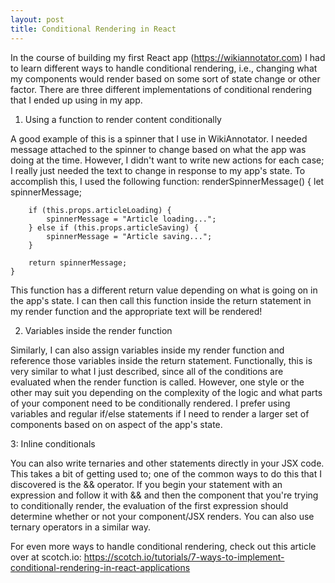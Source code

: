 ```yaml
---
layout: post
title: Conditional Rendering in React
---
```

In the course of building my first React app (https://wikiannotator.com) I had to learn different ways to handle conditional rendering, i.e., changing what my components would render based on some sort of state change or other factor. There are three different implementations of conditional rendering that I ended up using in my app.

1. Using a function to render content conditionally

A good example of this is a spinner that I use in WikiAnnotator. I needed message attached to the spinner to change based on what the app was doing at the time. However, I didn't want to write new actions for each case; I really just needed the text to change in response to my app's state. To accomplish this, I used the following function:
	renderSpinnerMessage() {
		let spinnerMessage;

		if (this.props.articleLoading) {
			spinnerMessage = "Article loading...";
		} else if (this.props.articleSaving) {
			spinnerMessage = "Article saving...";
		}

		return spinnerMessage;
	}
This function has a different return value depending on what is going on in the app's state. I can then call this function inside the return statement in my render function and the appropriate text will be rendered!

2. Variables inside the render function

Similarly, I can also assign variables inside my render function and reference those variables inside the return statement. Functionally, this is very similar to what I just described, since all of the conditions are evaluated when the render function is called. However, one style or the other may suit you depending on the complexity of the logic and what parts of your component need to be conditionally rendered. I prefer using variables and regular if/else statements if I need to render a larger set of components based on on aspect of the app's state.

3: Inline conditionals

You can also write ternaries and other statements directly in your JSX code. This takes a bit of getting used to; one of the common ways to do this that I discovered is the && operator. If you begin your statement with an expression and follow it with && and then the component that you're trying to conditionally render, the evaluation of the first expression should determine whether or not your component/JSX renders. You can also use ternary operators in a similar way. 

For even more ways to handle conditional rendering, check out this article over at scotch.io: https://scotch.io/tutorials/7-ways-to-implement-conditional-rendering-in-react-applications
